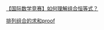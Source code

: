 [【国际数学竞赛】如何理解组合恒等式？](https://zhuanlan.zhihu.com/p/82241906)

[排列组合的求和proof](https://zhidao.baidu.com/question/271327993013335645.html)